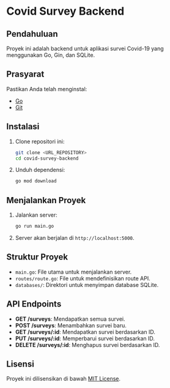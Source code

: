 # Covid Survey Backend

## Pendahuluan

Proyek ini adalah backend untuk aplikasi survei Covid-19 yang menggunakan Go, Gin, dan SQLite.

## Prasyarat

Pastikan Anda telah menginstal:

- [Go](https://golang.org/dl/)
- [Git](https://git-scm.com/)

## Instalasi

1. Clone repositori ini:

   ```sh
   git clone <URL_REPOSITORY>
   cd covid-survey-backend
   ```

2. Unduh dependensi:
   ```sh
   go mod download
   ```

## Menjalankan Proyek

1. Jalankan server:

   ```sh
   go run main.go
   ```

2. Server akan berjalan di `http://localhost:5000`.

## Struktur Proyek

- `main.go`: File utama untuk menjalankan server.
- `routes/route.go`: File untuk mendefinisikan route API.
- `databases/`: Direktori untuk menyimpan database SQLite.

## API Endpoints

- **GET /surveys**: Mendapatkan semua survei.
- **POST /surveys**: Menambahkan survei baru.
- **GET /surveys/:id**: Mendapatkan survei berdasarkan ID.
- **PUT /surveys/:id**: Memperbarui survei berdasarkan ID.
- **DELETE /surveys/:id**: Menghapus survei berdasarkan ID.

## Lisensi

Proyek ini dilisensikan di bawah [MIT License](LICENSE).
